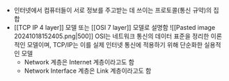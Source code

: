 - 인터넷에서 컴퓨터들이 서로 정보를 주고받는 데 쓰이는 프로토콜(통신 규약)의 집합
- [[TCP IP 4 layer]] 모델 또는 [[OSI 7 layer]] 모델로 설명함
	![[Pasted image 20241018152405.png|500]]
	OSI는 네트워크 통신의 데이터 표준을 정리한 이론적인 모델이며,
	TCP/IP는 이를 실제 인터넷 통신에 적용하기 위해 단순화한 실용적인 모델
	- Network 계층은 Internet 계층이라고도 함
	- Network Interface 계층은 Link 계층이라고도 함